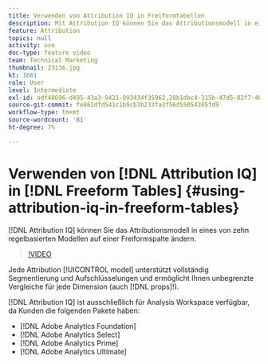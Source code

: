 ```yaml
---
title: Verwenden von Attribution IQ in Freiformtabellen
description: Mit Attribution IQ können Sie das Attributionsmodell in eines von zehn regelbasierten Modellen in einer Freiform-Spalte ändern.
feature: Attribution
topics: null
activity: use
doc-type: feature video
team: Technical Marketing
thumbnail: 23136.jpg
kt: 1661
role: User
level: Intermediate
exl-id: adf48696-d495-43a3-9421-993434f35962,28b1dbc4-315b-47d5-82f7-4b394ed31ad8,28b1dbc4-315b-47d5-82f7-4b394ed31ad8,adf48696-d495-43a3-9421-993434f35962
source-git-commit: fe861dfd541c1b9cb3b233fa3f56d55054305fd9
workflow-type: tm+mt
source-wordcount: '81'
ht-degree: 7%

---
```


# Verwenden von [!DNL Attribution IQ] in [!DNL Freeform Tables] {#using-attribution-iq-in-freeform-tables}

[!DNL Attribution IQ] können Sie das Attributionsmodell   in eines von zehn regelbasierten Modellen auf einer   Freiformspalte ändern.

>[!VIDEO](https://video.tv.adobe.com/v/23136/?quality=12)

Jede Attribution [!UICONTROL model] unterstützt vollständig Segmentierung und Aufschlüsselungen und ermöglicht Ihnen unbegrenzte Vergleiche für jede Dimension (auch [!DNL props]!).

[!DNL Attribution IQ] ist ausschließlich für Analysis Workspace verfügbar, da Kunden die folgenden Pakete haben:

* [!DNL Adobe Analytics Foundation]
* [!DNL Adobe Analytics Select]
* [!DNL Adobe Analytics Prime]
* [!DNL Adobe Analytics Ultimate]
